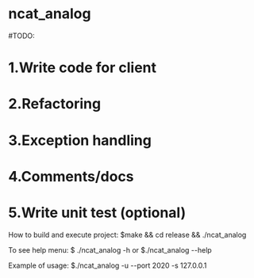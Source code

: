# ncat_analog

#TODO:
#  1.Write code for client
#  2.Refactoring
#  3.Exception handling
#  4.Comments/docs
#  5.Write unit test (optional)

How to build and execute project:
$make && cd release && ./ncat_analog

To see help menu:
$ ./ncat_analog -h
or
$./ncat_analog --help

Example of usage:
$./ncat_analog -u --port 2020 -s 127.0.0.1
